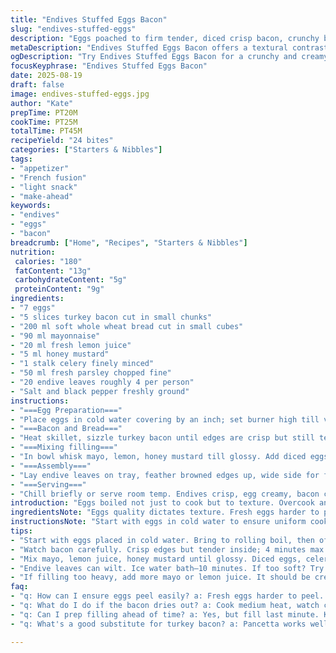 ```yaml
---
title: "Endives Stuffed Eggs Bacon"
slug: "endives-stuffed-eggs"
description: "Eggs poached to firm tender, diced crisp bacon, crunchy bread cubes pan toasty in bacon fat; creamy tangy mustard-mayo mix binds celery freshness and snipped herbs. Endives split to hold generous pockets. Cold or near room temp plate. Simple swap turkey bacon, rye bread cubes. Watch eggs timing to avoid overcook. Quick sear bacon, save fat for toasties adds punch and texture contrast. Balance savory crunch with smooth egg filling. Perfect for a make-ahead starter or light snack."
metaDescription: "Endives Stuffed Eggs Bacon offers a textural contrast, a savory bite, and herb notes; a light starter or snack with a twist."
ogDescription: "Try Endives Stuffed Eggs Bacon for a crunchy and creamy bite, perfect for gatherings or your next snack."
focusKeyphrase: "Endives Stuffed Eggs Bacon"
date: 2025-08-19
draft: false
image: endives-stuffed-eggs.jpg
author: "Kate"
prepTime: PT20M
cookTime: PT25M
totalTime: PT45M
recipeYield: "24 bites"
categories: ["Starters & Nibbles"]
tags:
- "appetizer"
- "French fusion"
- "light snack"
- "make-ahead"
keywords:
- "endives"
- "eggs"
- "bacon"
breadcrumb: ["Home", "Recipes", "Starters & Nibbles"]
nutrition: 
 calories: "180"
 fatContent: "13g"
 carbohydrateContent: "5g"
 proteinContent: "9g"
ingredients:
- "7 eggs"
- "5 slices turkey bacon cut in small chunks"
- "200 ml soft whole wheat bread cut in small cubes"
- "90 ml mayonnaise"
- "20 ml fresh lemon juice"
- "5 ml honey mustard"
- "1 stalk celery finely minced"
- "50 ml fresh parsley chopped fine"
- "20 endive leaves roughly 4 per person"
- "Salt and black pepper freshly ground"
instructions:
- "===Egg Preparation==="
- "Place eggs in cold water covering by an inch; set burner high till vigorous boil to capture tiny steam pops; cover pot and remove from heat immediately. Rest eggs gently for 15 minutes to ensure yolks set evenly. Transfer eggs to ice water bath—listen to quiet plip plip to signal cooldown. Peel carefully, no pocked whites; dice medium pieces. Set aside."
- "===Bacon and Bread==="
- "Heat skillet, sizzle turkey bacon until edges are crisp but still tender inside, about 4 minutes. Drain fat on paper towel but keep drippings. Toss bread cubes in bacon fat, sprinkle salt and pepper; toast cubes till golden, not burnt, for a crunchy contrast. Transfer to absorbent paper and cool."
- "===Mixing filling==="
- "In bowl whisk mayo, lemon, honey mustard till glossy. Add diced eggs, minced celery, half bacon pieces, half toast, parsley; salt and pepper carefully — celery brings moisture so seasoning lighty. Fold gently, keep chunky for texture."
- "===Assembly==="
- "Lay endive leaves on tray, feather browned edges up, wide side for filling. Spoon mix, mound slightly. Sprinkle remaining bacon, bread cubes, parsley on top for pop and herb hit."
- "===Serving==="
- "Chill briefly or serve room temp. Endives crisp, egg creamy, bacon crunches. If endives wilt toss in ice water 10 minutes before; replace parsley with chives for sharper edge; mustard can be swapped with spicy Dijon for heat punch. Bacon fat aids bread toast crispness but lacks fat use? Olive oil can substitute; no turkey bacon? Pancetta works, adjust salt down."
introduction: "Eggs boiled not just to cook but to texture. Overcook and yolks crumble dry; undercook and filling floods with fuzziness. Hold eggs off heat, residual steam finishes without shock. Bacon sizzles releasing fat and aroma. Use up that fat—it is gold for toasting bread cubes for extra crunch and flavor, no waste. Endive leaves, bitter crisp as nature gave; rinse with chilled water, dry well. Assembly straightforward but worth care; stuffing mounts don’t crush leaves. Chill preserves crunch, soften mayo mix brightens with lemon. Swap turkey bacon for smoky pancetta or use rye instead of white bread for earthiness. Substitute parsley for chives when available for herbal bite. Timing matters but watch textures, not clocks here. Crisp, creamy, sharp, salty, bitter—each bite balanced for contrast. Quick hands, cool senses needed. Keep ingredients distinct in flavor and texture."
ingredientsNote: "Eggs quality dictates texture. Fresh eggs harder to peel; older eggs peeled easily. Use mayonnaise with good fat content for creaminess or substitute with Greek yogurt for lighter version—mind acidity changes taste. Lemon juice brightens but too much turns filling runny—add gradually and taste. Celery adds crunch and moisture balance; substitute with finely diced fennel for subtle anise flavor twist. Turkey bacon lean but can dry out—watch doneness; pancetta or guanciale richer, salt user beware. Bread cubes crusty morning-old bread works best; soak your bread slightly if stale to prevent extra dryness. Parsley brings fresh vibrant color and mild herb aroma; chives sharper allium note alternative. Endives can be replaced by radicchio or Belgian endives, just check bitterness level to suit palate. Salt is key—remember bacon and mustard add saltiness—taste before adding more."
instructionsNote: "Start with eggs in cold water to ensure uniform cooking. Bring to rolling boil to trigger cooking steam, then turn off heat—this avoids rubbery whites. The 15 minutes rest helps center yolks, creamy yet firm. Ice bath stops cooking immediately—no residual heat overcooks eggs. Peel gently with slight tap-and-roll cloves; cracks help peel shells off without pockmark. Fry bacon moderate heat; high heat burns, drying bacon out and creates bitterness. Retain fat—don’t waste it; used for toasting bread cubes till golden and crunchy. Use medium heat to avoid burnt crumbs; remove promptly once golden. Mix moist mayo base with bright lemon and smooth honey mustard (or Dijon alternative). Fold in diced eggs and crunchy celery carefully to keep texture contrast. Salt and pepper should harmonize the salty bacon and acidic lemon. Arrange endives on a platter, veins parallel for sturdy hold. Spoon mounds evenly, heaping not spilling; garnish top for crunch and color. Serve cold or room temp; endives soften on warming but still crisp. Can prep filling hours ahead but fill last minute to keep leaves from wilting. If filling too liquidy add extra bread crumbs or mayonnaise. If dry add splash lemon or more mayo. This filling can also double as sandwich spread."
tips:
- "Start with eggs placed in cold water. Bring to rolling boil, then off heat. Steam does the work. Don’t rush it. Try to avoid overcooked, dry yolks."
- "Watch bacon carefully. Crisp edges but tender inside; 4 minutes max. Drain but keep that fat. Essential for toasting bread. Don’t lose that flavor."
- "Mix mayo, lemon juice, honey mustard until glossy. Diced eggs, celery, parsley in gently. Texture matters; keep chunks. Too much lemon runs filling."
- "Endive leaves can wilt. Ice water bath—10 minutes. If too soft? Try radicchio or Belgian endives. Bitter flavors vary. Choose wisely based on taste."
- "If filling too heavy, add more mayo or lemon juice. It should be creamy, not runny. If too thin, add extra bread. Adjust on the fly."
faq:
- "q: How can I ensure eggs peel easily? a: Fresh eggs harder to peel. Leave in fridge a week. Older eggs, usually better. Try those for less hassle."
- "q: What do I do if the bacon dries out? a: Cook medium heat, watch closely. Takes practice. Keep just crisp. If drying? Lower temp. Adjust timing."
- "q: Can I prep filling ahead of time? a: Yes, but fill last minute. Keeps leaves crisp. Store in fridge tightly covered. Avoid soggy ends."
- "q: What's a good substitute for turkey bacon? a: Pancetta works well. Adjust salt; also use lean options. Or keep it vegetarian with mushrooms instead."

---
```

